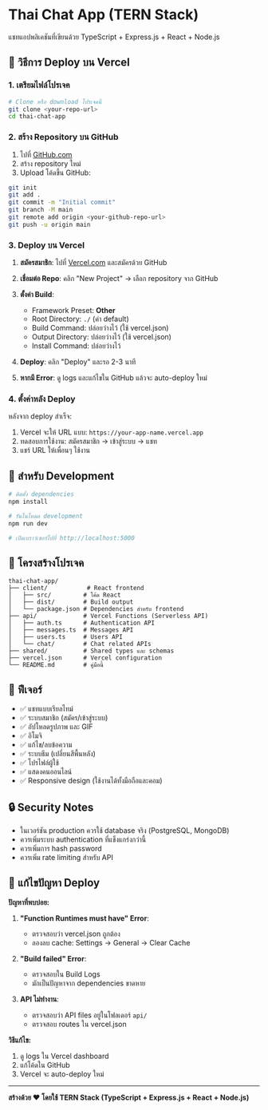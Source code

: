 # Thai Chat App (TERN Stack)

แชทแอปพลิเคชันที่เขียนด้วย TypeScript + Express.js + React + Node.js

## 🚀 วิธีการ Deploy บน Vercel

### 1. เตรียมไฟล์โปรเจค

```bash
# Clone หรือ download โปรเจคนี้
git clone <your-repo-url>
cd thai-chat-app
```

### 2. สร้าง Repository บน GitHub

1. ไปที่ [GitHub.com](https://github.com)
2. สร้าง repository ใหม่
3. Upload โค้ดขึ้น GitHub:

```bash
git init
git add .
git commit -m "Initial commit"
git branch -M main
git remote add origin <your-github-repo-url>
git push -u origin main
```

### 3. Deploy บน Vercel

1. **สมัครสมาชิก**: ไปที่ [Vercel.com](https://vercel.com) และสมัครด้วย GitHub

2. **เชื่อมต่อ Repo**: คลิก "New Project" → เลือก repository จาก GitHub

3. **ตั้งค่า Build**: 
   - Framework Preset: **Other**
   - Root Directory: `./` (ค่า default)
   - Build Command: ปล่อยว่างไว้ (ใช้ vercel.json)
   - Output Directory: ปล่อยว่างไว้ (ใช้ vercel.json)
   - Install Command: ปล่อยว่างไว้

4. **Deploy**: คลิก "Deploy" และรอ 2-3 นาที

5. **หากมี Error**: ดู logs และแก้ไขใน GitHub แล้วจะ auto-deploy ใหม่

### 4. ตั้งค่าหลัง Deploy

หลังจาก deploy สำเร็จ:
1. Vercel จะให้ URL แบบ: `https://your-app-name.vercel.app`
2. ทดสอบการใช้งาน: สมัครสมาชิก → เข้าสู่ระบบ → แชท
3. แชร์ URL ให้เพื่อนๆ ใช้งาน

## 🔧 สำหรับ Development

```bash
# ติดตั้ง dependencies
npm install

# รันในโหมด development
npm run dev

# เปิดเบราว์เซอร์ไปที่ http://localhost:5000
```

## 📁 โครงสร้างโปรเจค

```
thai-chat-app/
├── client/           # React frontend
│   ├── src/         # โค้ด React
│   ├── dist/        # Build output
│   └── package.json # Dependencies สำหรับ frontend
├── api/             # Vercel Functions (Serverless API)
│   ├── auth.ts      # Authentication API
│   ├── messages.ts  # Messages API
│   ├── users.ts     # Users API
│   └── chat/        # Chat related APIs
├── shared/          # Shared types และ schemas
├── vercel.json      # Vercel configuration
└── README.md        # คู่มือนี้
```

## 🌟 ฟีเจอร์

- ✅ แชทแบบเรียลไทม์
- ✅ ระบบสมาชิก (สมัคร/เข้าสู่ระบบ)
- ✅ อัปโหลดรูปภาพ และ GIF
- ✅ อิโมจิ
- ✅ แก้ไข/ลบข้อความ
- ✅ ระบบธีม (เปลี่ยนสีพื้นหลัง)
- ✅ โปรไฟล์ผู้ใช้
- ✅ แสดงคนออนไลน์
- ✅ Responsive design (ใช้งานได้ทั้งมือถือและคอม)

## 🔒 Security Notes

- ในเวอร์ชัน production ควรใช้ database จริง (PostgreSQL, MongoDB)
- ควรเพิ่มระบบ authentication ที่แข็งแกร่งกว่านี้
- ควรเพิ่มการ hash password
- ควรเพิ่ม rate limiting สำหรับ API

## 🔧 แก้ไขปัญหา Deploy

**ปัญหาที่พบบ่อย:**

1. **"Function Runtimes must have" Error**:
   - ตรวจสอบว่า vercel.json ถูกต้อง
   - ลองลบ cache: Settings → General → Clear Cache

2. **"Build failed" Error**:
   - ตรวจสอบใน Build Logs
   - มักเป็นปัญหาจาก dependencies ขาดหาย

3. **API ไม่ทำงาน**:
   - ตรวจสอบว่า API files อยู่ในโฟลเดอร์ `api/` 
   - ตรวจสอบ routes ใน vercel.json

**วิธีแก้ไข:**
1. ดู logs ใน Vercel dashboard
2. แก้โค้ดใน GitHub 
3. Vercel จะ auto-deploy ใหม่

---

**สร้างด้วย ❤️ โดยใช้ TERN Stack (TypeScript + Express.js + React + Node.js)**